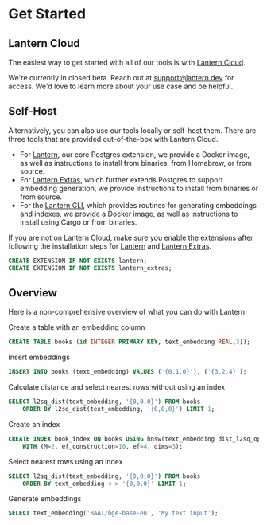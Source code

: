 # Get Started

## Lantern Cloud

The easiest way to get started with all of our tools is with [Lantern Cloud](/).

We're currently in closed beta. Reach out at support@lantern.dev for access. We'd love to learn more about your use case and be helpful.

## Self-Host

Alternatively, you can also use our tools locally or self-host them. There are three tools that are provided out-of-the-box with Lantern Cloud.

- For [Lantern](/docs/lantern-db/install), our core Postgres extension, we provide a Docker image, as well as instructions to install from binaries, from Homebrew, or from source.
- For [Lantern Extras](/docs/lantern-extras/install), which further extends Postgres to support embedding generation, we provide instructions to install from binaries or from source.
- For the [Lantern CLI](/docs/lantern-cli/install), which provides routines for generating embeddings and indexes, we provide a Docker image, as well as instructions to install using Cargo or from binaries.

If you are not on Lantern Cloud, make sure you enable the extensions after following the installation steps for [Lantern](/docs/lantern-db/install) and [Lantern Extras](/docs/lantern-extras/install).

```sql
CREATE EXTENSION IF NOT EXISTS lantern;
CREATE EXTENSION IF NOT EXISTS lantern_extras;
```

## Overview

Here is a non-comprehensive overview of what you can do with Lantern.

Create a table with an embedding column

```sql
CREATE TABLE books (id INTEGER PRIMARY KEY, text_embedding REAL[3]);
```

Insert embeddings

```sql
INSERT INTO books (text_embedding) VALUES ('{0,1,0}'), ('{3,2,4}');
```

Calculate distance and select nearest rows without using an index

```sql
SELECT l2sq_dist(text_embedding, '{0,0,0}') FROM books
    ORDER BY l2sq_dist(text_embedding, '{0,0,0}') LIMIT 1;
```

Create an index

```sql
CREATE INDEX book_index ON books USING hnsw(text_embedding dist_l2sq_ops)
    WITH (M=2, ef_construction=10, ef=4, dims=3);
```

Select nearest rows using an index

```sql
SELECT l2sq_dist(text_embedding, '{0,0,0}') FROM books
    ORDER BY text_embedding <-> '{0,0,0}' LIMIT 1;
```

Generate embeddings

```sql
SELECT text_embedding('BAAI/bge-base-en', 'My text input');
```
